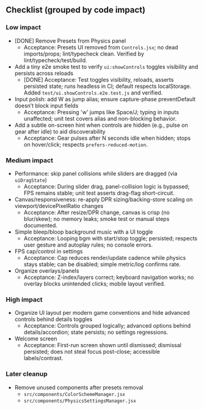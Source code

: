 ## Checklist (grouped by code impact)

### Low impact

- [DONE] Remove Presets from Physics panel
  - Acceptance: Presets UI removed from `Controls.jsx`; no dead imports/props; lint/typecheck clean. Verified by lint/typecheck/test/build.
- Add a tiny e2e smoke test to verify `ui:showControls` toggles visibility and persists across reloads
  - [DONE] Acceptance: Test toggles visibility, reloads, asserts persisted state; runs headless in CI; default respects localStorage. Added `test/ui.showControls.e2e.test.js` and verified.
- Input polish: add W as jump alias; ensure capture-phase preventDefault doesn’t block input fields
  - Acceptance: Pressing 'w' jumps like Space/J; typing in inputs unaffected; unit test covers alias and non-blocking behavior.
- Add a subtle on-screen hint when controls are hidden (e.g., pulse on gear after idle) to aid discoverability
  - Acceptance: Gear pulses after N seconds idle when hidden; stops on hover/click; respects `prefers-reduced-motion`.

### Medium impact

- Performance: skip panel collisions while sliders are dragged (via `uiDragState`)
  - Acceptance: During slider drag, panel-collision logic is bypassed; FPS remains stable; unit test asserts drag-flag short-circuit.
- Canvas/responsiveness: re-apply DPR sizing/backing-store scaling on viewport/devicePixelRatio changes
  - Acceptance: After resize/DPR change, canvas is crisp (no blur/skew); no memory leaks; smoke test or manual steps documented.
- Simple bleep/bloop background music with a UI toggle
  - Acceptance: Looping bgm with start/stop toggle; persisted; respects user gesture and autoplay rules; no console errors.
- FPS cap/control in settings
  - Acceptance: Cap reduces render/update cadence while physics stays stable; can be disabled; simple metric/log confirms rate.
- Organize overlays/panels
  - Acceptance: Z-index/layers correct; keyboard navigation works; no overlay blocks unintended clicks; mobile layout verified.

### High impact

- Organize UI layout per modern game conventions and hide advanced controls behind details toggles
  - Acceptance: Controls grouped logically; advanced options behind details/accordion; state persists; no settings regressions.
- Welcome screen
  - Acceptance: First-run screen shown until dismissed; dismissal persisted; does not steal focus post-close; accessible labels/contrast.

### Later cleanup

- Remove unused components after presets removal
  - `src/components/ColorSchemeManager.jsx`
  - `src/components/PhysicsSettingsManager.jsx`
